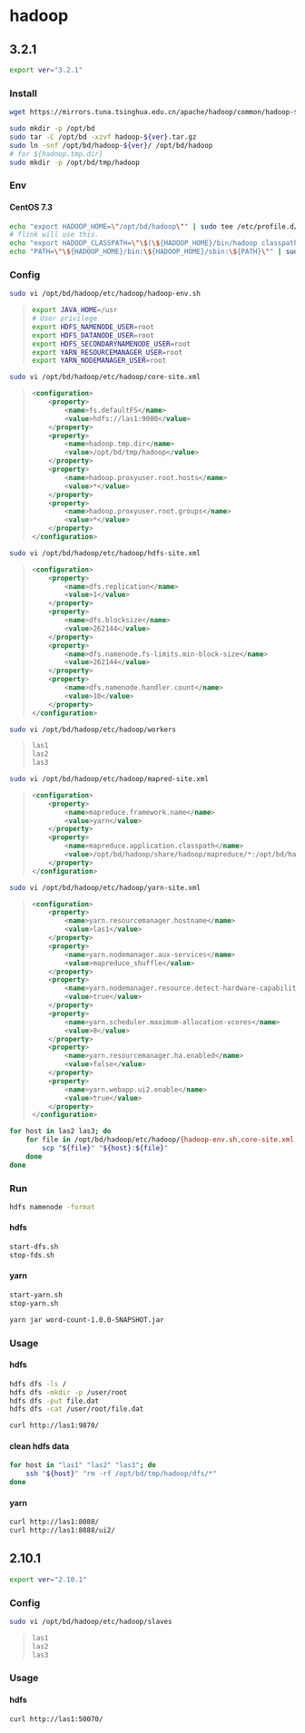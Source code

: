 # hadoop

## 3.2.1

```bash
export ver="3.2.1"
```

### Install

```bash
wget https://mirrors.tuna.tsinghua.edu.cn/apache/hadoop/common/hadoop-${ver}/hadoop-${ver}.tar.gz
```

```bash
sudo mkdir -p /opt/bd
sudo tar -C /opt/bd -xzvf hadoop-${ver}.tar.gz
sudo ln -snf /opt/bd/hadoop-${ver}/ /opt/bd/hadoop
# for ${hadoop.tmp.dir}
sudo mkdir -p /opt/bd/tmp/hadoop
```

### Env

#### CentOS 7.3

```bash
echo "export HADOOP_HOME=\"/opt/bd/hadoop\"" | sudo tee /etc/profile.d/hadoop.sh
# flink will use this.
echo "export HADOOP_CLASSPATH=\"\$(\${HADOOP_HOME}/bin/hadoop classpath)\"" | sudo tee -a /etc/profile.d/hadoop.sh
echo "PATH=\"\${HADOOP_HOME}/bin:\${HADOOP_HOME}/sbin:\${PATH}\"" | sudo tee -a /etc/profile.d/hadoop.sh
```

### Config

```bash
sudo vi /opt/bd/hadoop/etc/hadoop/hadoop-env.sh
```

> ```bash
> export JAVA_HOME=/usr
> # User privilege
> export HDFS_NAMENODE_USER=root
> export HDFS_DATANODE_USER=root
> export HDFS_SECONDARYNAMENODE_USER=root
> export YARN_RESOURCEMANAGER_USER=root
> export YARN_NODEMANAGER_USER=root
> ```

```bash
sudo vi /opt/bd/hadoop/etc/hadoop/core-site.xml
```

> ```xml
> <configuration>
>     <property>
>         <name>fs.defaultFS</name>
>         <value>hdfs://las1:9000</value>
>     </property>
>     <property>
>         <name>hadoop.tmp.dir</name>
>         <value>/opt/bd/tmp/hadoop</value>
>     </property>
>     <property>
>         <name>hadoop.proxyuser.root.hosts</name>
>         <value>*</value>
>     </property>
>     <property>
>         <name>hadoop.proxyuser.root.groups</name>
>         <value>*</value>
>     </property>
> </configuration>
> ```

```bash
sudo vi /opt/bd/hadoop/etc/hadoop/hdfs-site.xml
```

> ```xml
> <configuration>
>     <property>
>         <name>dfs.replication</name>
>         <value>1</value>
>     </property>
>     <property>
>         <name>dfs.blocksize</name>
>         <value>262144</value>
>     </property>
>     <property>
>         <name>dfs.namenode.fs-limits.min-block-size</name>
>         <value>262144</value>
>     </property>
>     <property>
>         <name>dfs.namenode.handler.count</name>
>         <value>10</value>
>     </property>
> </configuration>
> ```

```bash
sudo vi /opt/bd/hadoop/etc/hadoop/workers
```

> ```txt
> las1
> las2
> las3
> ```

```bash
sudo vi /opt/bd/hadoop/etc/hadoop/mapred-site.xml
```

> ```xml
> <configuration>
>     <property>
>         <name>mapreduce.framework.name</name>
>         <value>yarn</value>
>     </property>
>     <property>
>         <name>mapreduce.application.classpath</name>
>         <value>/opt/bd/hadoop/share/hadoop/mapreduce/*:/opt/bd/hadoop/share/hadoop/mapreduce/lib/*</value>
>     </property>
> </configuration>
> ```

```bash
sudo vi /opt/bd/hadoop/etc/hadoop/yarn-site.xml
```

> ```xml
> <configuration>
>     <property>
>         <name>yarn.resourcemanager.hostname</name>
>         <value>las1</value>
>     </property>
>     <property>
>         <name>yarn.nodemanager.aux-services</name>
>         <value>mapreduce_shuffle</value>
>     </property>
>     <property>
>         <name>yarn.nodemanager.resource.detect-hardware-capabilities</name>
>         <value>true</value>
>     </property>
>     <property>
>         <name>yarn.scheduler.maximum-allocation-vcores</name>
>         <value>8</value>
>     </property>
>     <property>
>         <name>yarn.resourcemanager.ha.enabled</name>
>         <value>false</value>
>     </property>
>     <property>
>         <name>yarn.webapp.ui2.enable</name>
>         <value>true</value>
>     </property>
> </configuration>
> ```

```bash
for host in las2 las3; do
    for file in /opt/bd/hadoop/etc/hadoop/{hadoop-env.sh,core-site.xml,hdfs-site.xml,mapred-site.xml,yarn-site.xml}; do
        scp "${file}" "${host}:${file}"
    done
done
```

### Run

```bash
hdfs namenode -format
```

#### hdfs

```bash
start-dfs.sh
stop-fds.sh
```

#### yarn

```bash
start-yarn.sh
stop-yarn.sh
```

```bash
yarn jar word-count-1.0.0-SNAPSHOT.jar
```

### Usage

#### hdfs

```bash
hdfs dfs -ls /
hdfs dfs -mkdir -p /user/root
hdfs dfs -put file.dat
hdfs dfs -cat /user/root/file.dat
```

```bash
curl http://las1:9870/
```

#### clean hdfs data

```bash
for host in "las1" "las2" "las3"; do
    ssh "${host}" "rm -rf /opt/bd/tmp/hadoop/dfs/*"
done
```

#### yarn

```bash
curl http://las1:8088/
curl http://las1:8088/ui2/
```

## 2.10.1

```bash
export ver="2.10.1"
```

### Config

```bash
sudo vi /opt/bd/hadoop/etc/hadoop/slaves
```

> ```txt
> las1
> las2
> las3
> ```

### Usage

#### hdfs

```bash
curl http://las1:50070/
```
